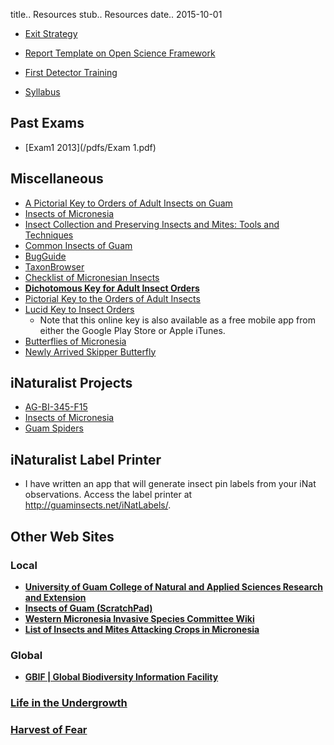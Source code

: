 title.. Resources
stub.. Resources
date.. 2015-10-01

* [Exit Strategy](/exit_strategy.pdf)

* [Report Template on Open Science Framework](https://osf.io/az2vq/)

* [First Detector Training](https://firstdetector.org/static/index.html)

* [Syllabus](/ALBI345F17-syllabus.pdf)

## Past Exams
* [Exam1 2013](/pdfs/Exam 1.pdf)

## Miscellaneous
* [A Pictorial Key to Orders of Adult Insects on Guam](/pdfs/guam_orders_key.pdf)
* [Insects of Micronesia](http://hbs.bishopmuseum.org/pubs-online/iom.html)
* [Insect Collection and Preserving Insects and Mites: Tools and Techniques](/pdfs/collpres.pdf)
* [Common Insects of Guam](/pdfs/common-insects-of-guam.pdf)
* [BugGuide](http://bugguide.net)
* [TaxonBrowser](http://guaminsects.net/taxonBrowser)
* [Checklist of Micronesian Insects](http://guaminsects.net/mad/CheckList2.htm)
* **[Dichotomous Key for Adult Insect Orders](/pdfs/Dichotomous_Key_for_Adult_Insect_Orders.pdf)**
* [Pictorial Key to the Orders of Adult Insects](https://extension.entm.purdue.edu/401Book/pdf/order_pictorial_key.pdf)
* [Lucid Key to Insect Orders](http://keys.lucidcentral.org/key-server/player.jsp?keyId=1)
	* Note that this online key is also available as a free mobile app from either the Google Play Store or Apple iTunes.
* [Butterflies of Micronesia](http://guaminsects.myspecies.info/sites/guaminsects.myspecies.info/files/ButterfliesOfMicronesia.pdf)
* [Newly Arrived Skipper Butterfly](/pdfs/possibleNewSkipper.pdf)

## iNaturalist Projects
* [AG-BI-345-F15](http://www.inaturalist.org/projects/ag-bi-345-f15)
* [Insects of Micronesia](http://www.inaturalist.org/projects/insects-of-micronesia)
* [Guam Spiders](http://www.inaturalist.org/projects/guam-spiders)

## iNaturalist Label Printer
* I have written an app that will generate insect pin labels from your iNat observations.
Access the label printer at <http://guaminsects.net/iNatLabels/>.

## Other Web Sites

### Local
* **[University of Guam College of Natural and Applied Sciences Research and Extension](http://cnas-re.uog.edu/)**
* **[Insects of Guam (ScratchPad)](http://guaminsects.myspecies.info)**
* **[Western Micronesia Invasive Species Committee Wiki](www.guaminsects.net/gisac2015)**
* **[List of Insects and Mites Attacking Crops in Micronesia](https://aubreymoore.github.io/crop-pest-list/)**

### Global
* **[GBIF | Global Biodiversity Information Facility](https://www.gbif.org/)**

### [Life in the Undergrowth](https://www.amazon.com/gp/video/detail/B003ULY4GW/ref=dv_web_wtls_list_pr_1)

### [Harvest of Fear](https://www.youtube.com/playlist?list=PLCru93WgymzWkBAbD1M36XbokuD8Ep5CG)
